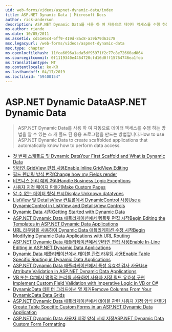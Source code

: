 ```yaml
---
uid: web-forms/videos/aspnet-dynamic-data/index
title: ASP.NET Dynamic Data | Microsoft Docs
author: rick-anderson
description: ASP.NET Dynamic Data를 사용 하 여 자동으로 데이터 액세스를 수행 하는 방법을 알 수 있는 스 캐 폴드 된 응용 프로그램을 만드는 방법입니다.
ms.author: riande
ms.date: 10/05/2011
ms.assetid: cd51e6c4-6ff9-419d-8ac8-a39b79d63c78
msc.legacyurl: /web-forms/videos/aspnet-dynamic-data
msc.type: chapter
ms.openlocfilehash: 11fca6096a1ada5df95971f2c77c8e72660ad864
ms.sourcegitcommit: 0f1119340e4464720cfd16d0ff15764746ea1fea
ms.translationtype: MT
ms.contentlocale: ko-KR
ms.lasthandoff: 04/17/2019
ms.locfileid: "59400154"
---
```

# <a name="aspnet-dynamic-data"></a><span data-ttu-id="b938f-103">ASP.NET Dynamic Data</span><span class="sxs-lookup"><span data-stu-id="b938f-103">ASP.NET Dynamic Data</span></span>

> <span data-ttu-id="b938f-104">ASP.NET Dynamic Data를 사용 하 여 자동으로 데이터 액세스를 수행 하는 방법을 알 수 있는 스 캐 폴드 된 응용 프로그램을 만드는 방법입니다.</span><span class="sxs-lookup"><span data-stu-id="b938f-104">How to use ASP.NET Dynamic Data to create scaffolded applications that automatically know how to perform data access.</span></span>


- [<span data-ttu-id="b938f-105">첫 번째 스캐폴드 및 Dynamic Data</span><span class="sxs-lookup"><span data-stu-id="b938f-105">Your First Scaffold and What is Dynamic Data</span></span>](your-first-scaffold-and-what-is-dynamic-data.md)
- [<span data-ttu-id="b938f-106">인라인 GridView 편집 사용</span><span class="sxs-lookup"><span data-stu-id="b938f-106">Enable Inline GridView Editing</span></span>](how-do-i-enable-inline-gridview-editing.md)
- [<span data-ttu-id="b938f-107">필드 렌더링 방식 변경</span><span class="sxs-lookup"><span data-stu-id="b938f-107">Change how my Fields render</span></span>](how-do-i-change-how-my-fields-render.md)
- [<span data-ttu-id="b938f-108">비즈니스 논리 예외 처리</span><span class="sxs-lookup"><span data-stu-id="b938f-108">Handle Business Logic Exceptions</span></span>](how-do-i-handle-business-logic-exceptions.md)
- [<span data-ttu-id="b938f-109">사용자 지정 페이지 만들기</span><span class="sxs-lookup"><span data-stu-id="b938f-109">Make Custom Pages</span></span>](how-do-i-make-custom-pages.md)
- [<span data-ttu-id="b938f-110">알 수 없는 데이터 형식 표시</span><span class="sxs-lookup"><span data-stu-id="b938f-110">Display Unknown datatypes</span></span>](how-do-i-display-unknown-datatypes.md)
- [<span data-ttu-id="b938f-111">ListView 및 DetailsView 컨트롤에서 DynamicControl 사용</span><span class="sxs-lookup"><span data-stu-id="b938f-111">Use a DynamicControl in ListView and DetailsView Controls</span></span>](how-do-i-use-a-dynamiccontrol-in-listview-and-detailsview-controls.md)
- [<span data-ttu-id="b938f-112">Dynamic Data 시작</span><span class="sxs-lookup"><span data-stu-id="b938f-112">Getting Started with Dynamic Data</span></span>](getting-started-with-dynamic-data.md)
- [<span data-ttu-id="b938f-113">ASP.NET Dynamic Data 애플리케이션에서 템플릿 편집 시작</span><span class="sxs-lookup"><span data-stu-id="b938f-113">Begin Editing the Templates in ASP.NET Dynamic Data Applications</span></span>](begin-editing-the-templates-in-aspnet-dynamic-data-applications.md)
- [<span data-ttu-id="b938f-114">URL 라우팅을 사용하여 Dynamic Data 애플리케이션 수정 시작</span><span class="sxs-lookup"><span data-stu-id="b938f-114">Begin Modifying Dynamic Data Applications with URL Routing</span></span>](begin-modifying-dynamic-data-applications-with-url-routing.md)
- [<span data-ttu-id="b938f-115">ASP.NET Dynamic Data 애플리케이션에서 인라인 편집 사용</span><span class="sxs-lookup"><span data-stu-id="b938f-115">Enable In-Line Editing in ASP.NET Dynamic Data Applications</span></span>](enable-in-line-editing-in-aspnet-dynamic-data-applications.md)
- [<span data-ttu-id="b938f-116">Dynamic Data 애플리케이션에서 테이블 관련 라우팅 사용</span><span class="sxs-lookup"><span data-stu-id="b938f-116">Enable Table Specific Routing in Dynamic Data Applications</span></span>](how-to-enable-table-specific-routing-in-dynamic-data-applications.md)
- [<span data-ttu-id="b938f-117">ASP.NET Dynamic Data 애플리케이션에서 특성 유효성 검사 사용</span><span class="sxs-lookup"><span data-stu-id="b938f-117">Use Attribute Validation in ASP.NET Dynamic Data Applications</span></span>](how-to-use-attribute-validation-in-aspnet-dynamic-data-applications.md)
- [<span data-ttu-id="b938f-118">VB 또는 C#에서 명령적 논리를 사용하여 사용자 지정 필드 유효성 구현</span><span class="sxs-lookup"><span data-stu-id="b938f-118">Implement Custom Field Validation with Imperative Logic in VB or C#</span></span>](how-to-implement-custom-field-validation-with-imperative-logic-in-vb-or-c.md)
- [<span data-ttu-id="b938f-119">DynamicData 데이터 그리드에서 열 제거</span><span class="sxs-lookup"><span data-stu-id="b938f-119">Remove Columns From Your DynamicData Data Grids</span></span>](how-to-remove-columns-from-your-dynamicdata-data-grids.md)
- [<span data-ttu-id="b938f-120">ASP.NET Dynamic Data 애플리케이션에서 테이블 관련 사용자 지정 양식 만들기</span><span class="sxs-lookup"><span data-stu-id="b938f-120">Create Table Specific Custom Forms in an ASP.NET Dynamic Data Application</span></span>](how-to-create-table-specific-custom-forms-in-an-aspnet-dynamic-data-application.md)
- [<span data-ttu-id="b938f-121">ASP.NET Dynamic Data 사용자 지정 양식 서식 지정</span><span class="sxs-lookup"><span data-stu-id="b938f-121">ASP.NET Dynamic Data Custom Form Formatting</span></span>](aspnet-dynamic-data-custom-form-formatting.md)

